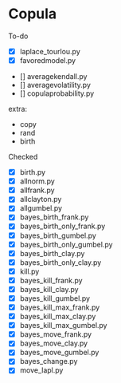 # Copula

To-do
- [x] laplace_tourlou.py
- [x]  favoredmodel.py
- []  averagekendall.py
- []  averagevolatility.py
- []  copulaprobability.py

extra:
- copy
- rand 
- birth

Checked
- [x] birth.py
- [x] allnorm.py
- [x] allfrank.py
- [x] allclayton.py
- [x] allgumbel.py
- [x] bayes_birth_frank.py
- [x] bayes_birth_only_frank.py
- [x] bayes_birth_gumbel.py
- [x] bayes_birth_only_gumbel.py
- [x] bayes_birth_clay.py
- [x] bayes_birth_only_clay.py
- [x] kill.py
- [x] bayes_kill_frank.py
- [x] bayes_kill_clay.py
- [x] bayes_kill_gumbel.py
- [x] bayes_kill_max_frank.py
- [x] bayes_kill_max_clay.py
- [x] bayes_kill_max_gumbel.py
- [x] bayes_move_frank.py
- [x] bayes_move_clay.py
- [x] bayes_move_gumbel.py
- [x] bayes_change.py
- [x] move_lapl.py

